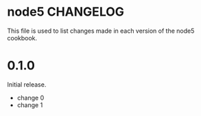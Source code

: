 # node5 CHANGELOG

This file is used to list changes made in each version of the node5 cookbook.

# 0.1.0

Initial release.

- change 0
- change 1

